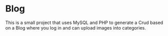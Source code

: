 # Blog
This is a small project that uses MySQL and PHP to generate a Crud based on a Blog where you log in and can upload images into categories.
